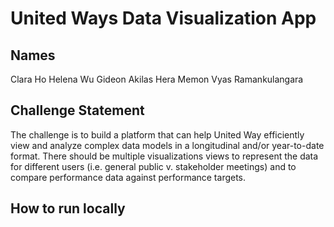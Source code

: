 # United Ways Data Visualization App

## Names

Clara Ho
Helena Wu
Gideon Akilas
Hera Memon
Vyas Ramankulangara

## Challenge Statement

The challenge is to build a platform that can help United Way efficiently view and analyze complex data models in a longitudinal and/or year-to-date format. There should be multiple visualizations views to represent the data for different users (i.e. general public v. stakeholder meetings) and to compare performance data against performance targets.

## How to run locally


